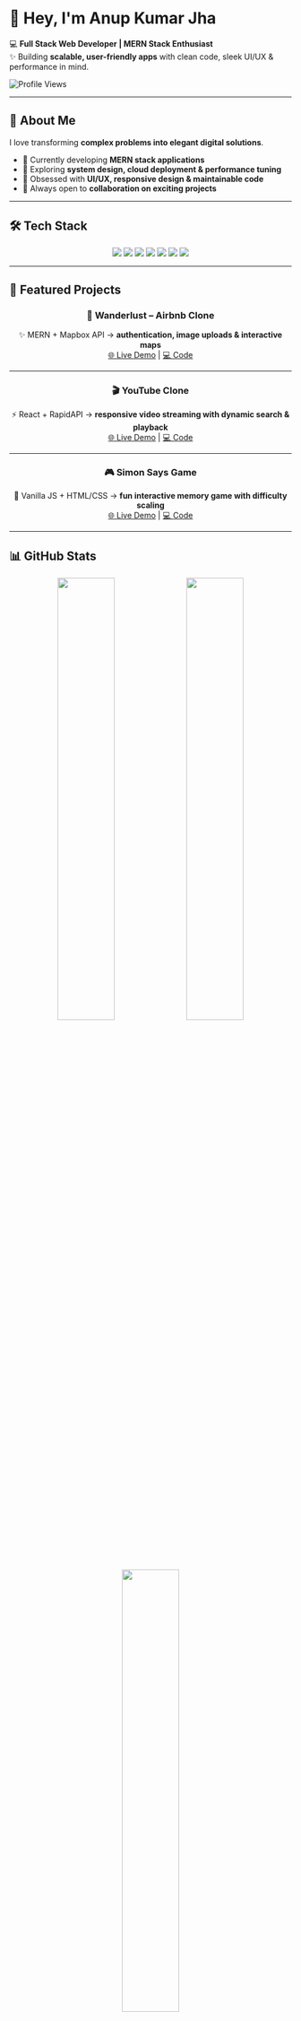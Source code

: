 # 👋 Hey, I'm Anup Kumar Jha  

💻 **Full Stack Web Developer | MERN Stack Enthusiast**  
✨ Building **scalable, user-friendly apps** with clean code, sleek UI/UX & performance in mind.  

![Profile Views](https://komarev.com/ghpvc/?username=anup-jha26&color=blue)  

---

## 🚀 About Me  
I love transforming **complex problems into elegant digital solutions**.  

- 🔭 Currently developing **MERN stack applications**  
- 🌱 Exploring **system design, cloud deployment & performance tuning**  
- 🎨 Obsessed with **UI/UX, responsive design & maintainable code**  
- 🤝 Always open to **collaboration on exciting projects**  

---

## 🛠 Tech Stack  

<p align="center">
  <!-- Frontend -->
  <img src="https://img.shields.io/badge/React-61DAFB?style=for-the-badge&logo=react&logoColor=white" /> 
  <img src="https://img.shields.io/badge/TailwindCSS-38B2AC?style=for-the-badge&logo=tailwind-css&logoColor=white" />
  
  <!-- Backend -->
  <img src="https://img.shields.io/badge/Node.js-339933?style=for-the-badge&logo=node.js&logoColor=white" /> 
  <img src="https://img.shields.io/badge/Express.js-000000?style=for-the-badge&logo=express&logoColor=white" />
  
  <!-- Database -->
  <img src="https://img.shields.io/badge/MongoDB-47A248?style=for-the-badge&logo=mongodb&logoColor=white" /> 
  
  <!-- Languages -->
  <img src="https://img.shields.io/badge/JavaScript-F7DF1E?style=for-the-badge&logo=javascript&logoColor=black" /> 
  <img src="https://img.shields.io/badge/TypeScript-3178C6?style=for-the-badge&logo=typescript&logoColor=white" />
</p>  

---

## 🌟 Featured Projects  

<div align="center">

### 🏡 Wanderlust – Airbnb Clone  
✨ MERN + Mapbox API → **authentication, image uploads & interactive maps**  
[🌐 Live Demo](https://wanderlust-5w8k.onrender.com/listings) | [💻 Code](https://github.com/anup-jha26/Wanderlust)  

---

### 🎬 YouTube Clone  
⚡ React + RapidAPI → **responsive video streaming with dynamic search & playback**  
[🌐 Live Demo](https://youtube-clone26.netlify.app/) | [💻 Code](https://github.com/anup-jha26/youtube-clone)  

---

### 🎮 Simon Says Game  
🎲 Vanilla JS + HTML/CSS → **fun interactive memory game with difficulty scaling**  
[🌐 Live Demo](https://simon-says-game26.netlify.app/) | [💻 Code](https://github.com/anup-jha26/simon-game)  

</div>  

---

## 📊 GitHub Stats  

<p align="center">
  <img src="https://github-readme-stats.vercel.app/api?username=anup-jha26&show_icons=true&theme=tokyonight" width="45%" />
  <img src="https://github-readme-streak-stats.herokuapp.com/?user=anup-jha26&theme=tokyonight" width="45%" />
</p>  

<p align="center">
  <img src="https://github-readme-stats.vercel.app/api/top-langs/?username=anup-jha26&layout=compact&theme=tokyonight" width="45%" />
</p>  

---

## 📫 Let's Connect  

<p align="center">
  🌐 <a href="https://anup-portfolio26.netlify.app/">Portfolio</a> | 💼 <a href="https://www.linkedin.com/in/anupjha26">LinkedIn</a> | 💻 <a href="https://github.com/anup-jha26">GitHub</a> | 📧 aniljha1076@gmail.com
</p>  

---

<p align="center">  
  ✨ *“Code with logic, design with heart, and build for impact.”* ✨  
</p>  

